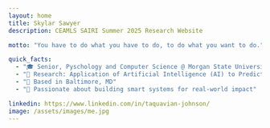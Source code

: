 ```yaml
---
layout: home
title: Skylar Sawyer
description: CEAMLS SAIRI Summer 2025 Research Website

motto: "You have to do what you have to do, to do what you want to do."

quick_facts:
  - "🎓 Senior, Pyschology and Computer Science @ Morgan State University"
  - "🔬 Research: Application of Artificial Intelligence (AI) to Predict Genetic Biomarkers of Brain Tumor from Transcriptomic Data Set"
  - "📍 Based in Baltimore, MD"
  - "🚀 Passionate about building smart systems for real-world impact"

linkedin: https://www.linkedin.com/in/taquavian-johnson/
image: /assets/images/me.jpg
---
```

